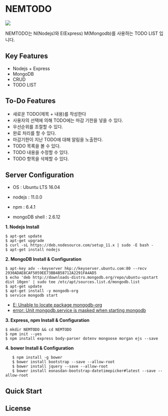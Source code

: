 # NEMTODO
![](https://s3.ap-northeast-2.amazonaws.com/grepp-cloudfront/programmers_imgs/competition-imgs/2018+WinterCoding/img-banner-wintercoding.jpg)

NEMTODO는 N(Nodejs)와 E(Express) M(Mongodb)를 사용하는 TODO LIST 입니다.



## Key Features

- Nodejs + Express
- MongoDB
- CRUD
- TODO LIST



## To-Do Features

- 새로운 TODO(제목 + 내용)를 작성한다
- 사용자의 선택에 의해 TODO에는 마감 기한을 넣을 수 있다.
- 우선순위를 조절할 수 있다.
- 완료 처리를 할 수 있다.
- 마감기한이 지난 TODO에 대해 알림을 노출한다.
- TODO 목록을 볼 수 있다.
- TODO 내용을 수정할 수 있다.
- TODO 항목을 삭제할 수 있다.



## Server Configuration

- OS : Ubuntu LTS 16.04
- nodejs : 11.0.0

- npm : 6.4.1
- mongoDB shell : 2.6.12

**1. Nodejs Install**

   ```shell
   $ apt-get update
   $ apt-get upgrade
   $ curl -sL https://deb.nodesource.com/setup_11.x | sudo -E bash -
   $ apt-get install nodejs
   ```



**2. MongoDB Install & Configuration**

   ```shell
   $ apt-key adv --keyserver hkp://keyserver.ubuntu.com:80 --recv 2930ADAE8CAF5059EE73BB4B58712A2291FA4AD5
   $ echo 'deb http://downloads-distro.mongodb.org/repo/ubuntu-upstart dist 10gen' | sudo tee /etc/apt/sources.list.d/mongodb.list
   $ apt-get update
   $ apt-get install -y mongodb-org
   $ service mongodb start
   ```

- [E: Unable to locate package mongodb-org](https://stackoverflow.com/questions/28945921/e-unable-to-locate-package-mongodb-org)
- [error: Unit mongodb.service is masked when starting mongodb](https://askubuntu.com/questions/919108/error-unit-mongodb-service-is-masked-when-starting-mongodb)



**3. Express, npm Install & Configuration**

   ```shell
   $ mkdir NEMTODO && cd NEMTODO
   $ npm init --yes
   $ npm install express body-parser dotenv mongoose morgan ejs --save
   ```



**4. bower Install & Configuration**

```shell
   $ npm install -g bower
   $ bower install bootstrap --save --allow-root
   $ bower install jquery --save --allow-root
   $ bower install eonasdan-bootstrap-datetimepicker#latest --save --allow-root
```



 

## Quick Start

## License